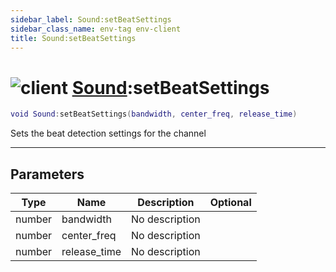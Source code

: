 ```yaml
---
sidebar_label: Sound:setBeatSettings
sidebar_class_name: env-tag env-client
title: Sound:setBeatSettings
---
```


# <img src='/img/wiki/client.png' alt='client' data-tag='env-tag' /> [Sound](../sound/README.md):setBeatSettings

```lua
void Sound:setBeatSettings(bandwidth, center_freq, release_time)
```

Sets the beat detection settings for the channel<br/>

-----------------
## Parameters

| Type   | Name | Description | Optional |
| ------ | ---- | ----------- | -------: |
| number | bandwidth | No description |   |
| number | center_freq | No description |   |
| number | release_time | No description |   |
